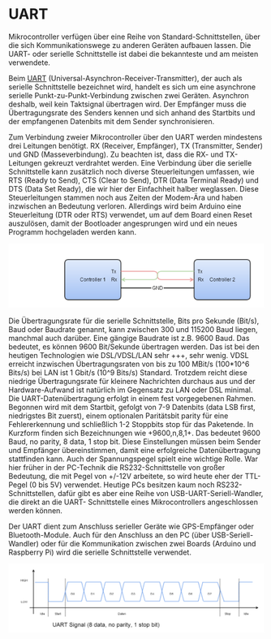 # UART

Mikrocontroller verfügen über eine Reihe von Standard-Schnittstellen, über die sich Kommunikationswege zu anderen Geräten aufbauen lassen. Die UART- oder serielle Schnittstelle ist dabei die bekannteste und am meisten verwendete.

Beim [UART](http://de.wikipedia.org/wiki/Universal_Asynchronous_Receiver_Transmitter) (Universal-Asynchron-Receiver-Transmitter), der auch als serielle Schnittstelle bezeichnet wird, handelt es sich um eine asynchrone serielle Punkt-zu-Punkt-Verbindung zwischen zwei Geräten. Asynchron deshalb, weil kein Taktsignal übertragen wird. Der Empfänger muss die Übertragungsrate des Senders kennen und sich anhand des Startbits und der empfangenen Datenbits mit dem Sender synchronisieren. 

Zum Verbindung zweier Mikrocontroller über den UART werden mindestens drei Leitungen benötigt. RX (Receiver, Empfänger), TX (Transmitter, Sender) und GND (Masseverbindung). Zu beachten ist, dass die RX- und TX-Leitungen gekreuzt verdrahtet werden. Eine Verbindung über die serielle Schnittstelle kann zusätzlich noch diverse Steuerleitungen umfassen, wie RTS (Ready to Send), CTS (Clear to Send), DTR (Data Terminal Ready) und DTS (Data Set Ready), die wir hier der Einfachheit halber weglassen. Diese Steuerleitungen stammen noch aus Zeiten der Modem-Ära und haben inzwischen an Bedeutung verloren. Allerdings wird beim Arduino eine Steuerleitung (DTR oder RTS) verwendet, um auf dem Board einen Reset auszulösen, damit der Bootloader angesprungen wird und ein neues Programm hochgeladen werden kann.   

![UART-Verbindung](../images/uart-verbindung.png)

Die Übertragungsrate für die serielle Schnittstelle, Bits pro Sekunde (Bit/s), Baud oder Baudrate genannt, kann zwischen 300 und 115200 Baud liegen, manchmal auch darüber. Eine gängige Baudrate ist z.B. 9600 Baud. Das bedeutet, es können 9600 Bit/Sekunde übertragen werden. Das ist bei den heutigen Technologien wie DSL/VDSL/LAN sehr
+++, sehr wenig. VDSL erreicht inzwischen Übertragungsraten von bis zu 100 MBit/s (100*10^6 Bits/s) bei LAN ist 1 Gbit/s (10^9 Bits/s) Standard. Trotzdem reicht diese niedrige Übertragungsrate für kleinere Nachrichten durchaus aus und der Hardware-Aufwand ist natürlich im Gegensatz zu LAN oder DSL minimal. Die UART-Datenübertragung erfolgt in einem fest vorgegebenen Rahmen. Begonnen wird mit dem Startbit, gefolgt von 7-9 Datenbits (data LSB first, niedrigstes Bit zuerst), einem optionalen Paritätsbit parity für eine Fehlererkennung und schließlich 1-2 Stoppbits stop für das Paketende. In Kurzform finden sich Bezeichnungen wie +9600,n,8,1+. Das bedeutet 9600 Baud, no parity, 8 data, 1 stop bit. Diese Einstellungen müssen beim Sender und Empfänger übereinstimmen, damit eine erfolgreiche Datenübertragung stattfinden kann. Auch der Spannungspegel spielt eine wichtige Rolle. War hier früher in der PC-Technik die RS232-Schnittstelle von großer  Bedeutung, die mit Pegel von +/-12V arbeitete, so wird heute eher der TTL-Pegel (0 bis 5V) verwendet. Heutige PCs besitzen kaum noch RS232-Schnittstellen, dafür gibt es aber eine Reihe von USB-UART-Seriell-Wandler, die direkt an die UART- Schnittstelle eines Mikrocontrollers angeschlossen werden können.        

Der UART dient zum Anschluss serieller Geräte wie GPS-Empfänger oder Bluetooth-Module. Auch für den Anschluss an den PC (über USB-Seriell-Wandler) oder für die Kommunikation zwischen zwei Boards (Arduino und Raspberry Pi) wird die serielle Schnittstelle verwendet. 

![UART-Signale](../images/uart-signal.png)